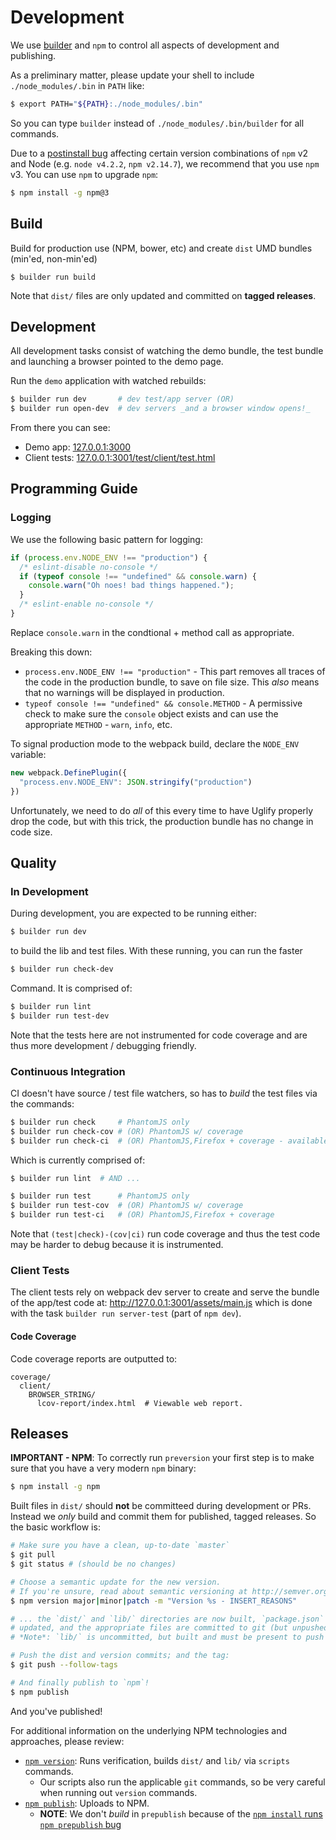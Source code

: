 Development
===========

We use [builder][] and `npm` to control all aspects of development and
publishing.

As a preliminary matter, please update your shell to include
`./node_modules/.bin` in `PATH` like:

```sh
$ export PATH="${PATH}:./node_modules/.bin"
```

So you can type `builder` instead of `./node_modules/.bin/builder` for all
commands.

Due to a [postinstall bug][] affecting certain version combinations of `npm` v2 and Node (e.g. `node v4.2.2`, `npm v2.14.7`), we recommend that you use `npm` v3. You can use `npm` to upgrade `npm`:

```sh
$ npm install -g npm@3
```

## Build

Build for production use (NPM, bower, etc) and create `dist` UMD bundles
(min'ed, non-min'ed)

```
$ builder run build
```

Note that `dist/` files are only updated and committed on **tagged releases**.


## Development

All development tasks consist of watching the demo bundle, the test bundle
and launching a browser pointed to the demo page.

Run the `demo` application with watched rebuilds:

```sh
$ builder run dev       # dev test/app server (OR)
$ builder run open-dev  # dev servers _and a browser window opens!_
```

From there you can see:

* Demo app: [127.0.0.1:3000](http://127.0.0.1:3000/)
* Client tests: [127.0.0.1:3001/test/client/test.html](http://127.0.0.1:3001/test/client/test.html)


## Programming Guide

### Logging

We use the following basic pattern for logging:

```js
if (process.env.NODE_ENV !== "production") {
  /* eslint-disable no-console */
  if (typeof console !== "undefined" && console.warn) {
    console.warn("Oh noes! bad things happened.");
  }
  /* eslint-enable no-console */
}
```

Replace `console.warn` in the condtional + method call as appropriate.

Breaking this down:

* `process.env.NODE_ENV !== "production"` - This part removes all traces of
  the code in the production bundle, to save on file size. This _also_ means
  that no warnings will be displayed in production.
* `typeof console !== "undefined" && console.METHOD` - A permissive check to
  make sure the `console` object exists and can use the appropriate `METHOD` -
  `warn`, `info`, etc.

To signal production mode to the webpack build, declare the `NODE_ENV` variable:

```js
new webpack.DefinePlugin({
  "process.env.NODE_ENV": JSON.stringify("production")
})
```

Unfortunately, we need to do _all_ of this every time to have Uglify properly
drop the code, but with this trick, the production bundle has no change in code
size.


## Quality

### In Development

During development, you are expected to be running either:

```sh
$ builder run dev
```

to build the lib and test files. With these running, you can run the faster

```sh
$ builder run check-dev
```

Command. It is comprised of:

```sh
$ builder run lint
$ builder run test-dev
```

Note that the tests here are not instrumented for code coverage and are thus
more development / debugging friendly.

### Continuous Integration

CI doesn't have source / test file watchers, so has to _build_ the test files
via the commands:

```sh
$ builder run check     # PhantomJS only
$ builder run check-cov # (OR) PhantomJS w/ coverage
$ builder run check-ci  # (OR) PhantomJS,Firefox + coverage - available on Travis.
```

Which is currently comprised of:

```sh
$ builder run lint  # AND ...

$ builder run test      # PhantomJS only
$ builder run test-cov  # (OR) PhantomJS w/ coverage
$ builder run test-ci   # (OR) PhantomJS,Firefox + coverage
```

Note that `(test|check)-(cov|ci)` run code coverage and thus the
test code may be harder to debug because it is instrumented.

### Client Tests

The client tests rely on webpack dev server to create and serve the bundle
of the app/test code at: http://127.0.0.1:3001/assets/main.js which is done
with the task `builder run server-test` (part of `npm dev`).

#### Code Coverage

Code coverage reports are outputted to:

```
coverage/
  client/
    BROWSER_STRING/
      lcov-report/index.html  # Viewable web report.
```

## Releases

**IMPORTANT - NPM**: To correctly run `preversion` your first step is to make
sure that you have a very modern `npm` binary:

```sh
$ npm install -g npm
```

Built files in `dist/` should **not** be committeed during development or PRs.
Instead we _only_ build and commit them for published, tagged releases. So
the basic workflow is:

```sh
# Make sure you have a clean, up-to-date `master`
$ git pull
$ git status # (should be no changes)

# Choose a semantic update for the new version.
# If you're unsure, read about semantic versioning at http://semver.org/
$ npm version major|minor|patch -m "Version %s - INSERT_REASONS"

# ... the `dist/` and `lib/` directories are now built, `package.json` is
# updated, and the appropriate files are committed to git (but unpushed).
# *Note*: `lib/` is uncommitted, but built and must be present to push to npm.

# Push the dist and version commits; and the tag:
$ git push --follow-tags

# And finally publish to `npm`!
$ npm publish
```

And you've published!

For additional information on the underlying NPM technologies and approaches,
please review:

* [`npm version`](https://docs.npmjs.com/cli/version): Runs verification,
  builds `dist/` and `lib/` via `scripts` commands.
    * Our scripts also run the applicable `git` commands, so be very careful
      when running out `version` commands.
* [`npm publish`](https://docs.npmjs.com/cli/publish): Uploads to NPM.
    * **NOTE**: We don't _build_ in `prepublish` because of the
      [`npm install` runs `npm prepublish` bug](https://github.com/npm/npm/issues/3059)

[builder]: https://github.com/FormidableLabs/builder
[postinstall bug]: https://github.com/npm/npm/issues/4134#issuecomment-154571544
